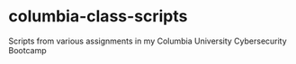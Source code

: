 # columbia-class-scripts
Scripts from various assignments in my Columbia University Cybersecurity Bootcamp
